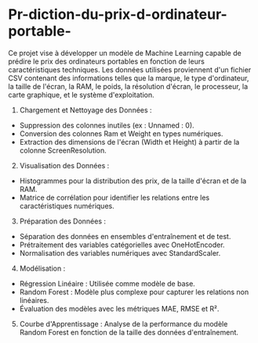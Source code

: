 # Pr-diction-du-prix-d-ordinateur-portable-

Ce projet vise à développer un modèle de Machine Learning capable de prédire le prix des 
ordinateurs portables en fonction de leurs caractéristiques techniques. Les données utilisées 
proviennent d'un fichier CSV contenant des informations telles que la marque, le type 
d'ordinateur, la taille de l'écran, la RAM, le poids, la résolution d'écran, le processeur, la 
carte graphique, et le système d'exploitation.

1. Chargement et Nettoyage des Données : 
- Suppression des colonnes inutiles (ex : Unnamed : 0). 
- Conversion des colonnes Ram et Weight en types numériques. 
- Extraction des dimensions de l'écran (Width et Height) à partir de la colonne 
ScreenResolution.

2. Visualisation des Données : 
- Histogrammes pour la distribution des prix, de la taille d'écran et de la 
RAM. 
- Matrice de corrélation pour identifier les relations entre les 
caractéristiques numériques.

3. Préparation des Données : 
- Séparation des données en ensembles d'entraînement et de test. 
- Prétraitement des variables catégorielles avec OneHotEncoder. 
- Normalisation des variables numériques avec StandardScaler.

4. Modélisation : 
- Régression Linéaire : Utilisée comme modèle de base. 
- Random Forest : Modèle plus complexe pour capturer les relations non 
linéaires. 
- Évaluation des modèles avec les métriques MAE, RMSE et R².
 
5. Courbe d'Apprentissage : 
 Analyse de la performance du modèle Random Forest en fonction de la taille 
des données d'entraînement.
